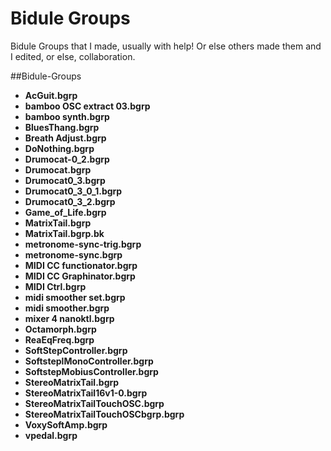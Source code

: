 # Bidule Groups
 Bidule Groups that I made, usually with help!  Or else others made them and I edited, or else, collaboration. 

##Bidule-Groups 

- **AcGuit.bgrp** 
- **bamboo OSC extract 03.bgrp** 
- **bamboo synth.bgrp** 
- **BluesThang.bgrp** 
- **Breath Adjust.bgrp** 
- **DoNothing.bgrp** 
- **Drumocat-0_2.bgrp** 
- **Drumocat.bgrp** 
- **Drumocat0_3.bgrp** 
- **Drumocat0_3_0_1.bgrp** 
- **Drumocat0_3_2.bgrp** 
- **Game_of_Life.bgrp** 
- **MatrixTail.bgrp** 
- **MatrixTail.bgrp.bk** 
- **metronome-sync-trig.bgrp** 
- **metronome-sync.bgrp** 
- **MIDI CC functionator.bgrp** 
- **MIDI CC Graphinator.bgrp** 
- **MIDI Ctrl.bgrp** 
- **midi smoother set.bgrp** 
- **midi smoother.bgrp** 
- **mixer 4 nanoktl.bgrp** 
- **Octamorph.bgrp** 
- **ReaEqFreq.bgrp** 
- **SoftStepController.bgrp** 
- **SoftsteplMonoController.bgrp** 
- **SoftstepMobiusController.bgrp** 
- **StereoMatrixTail.bgrp** 
- **StereoMatrixTail16v1-0.bgrp** 
- **StereoMatrixTailTouchOSC.bgrp** 
- **StereoMatrixTailTouchOSCbgrp.bgrp** 
- **VoxySoftAmp.bgrp** 
- **vpedal.bgrp** 
